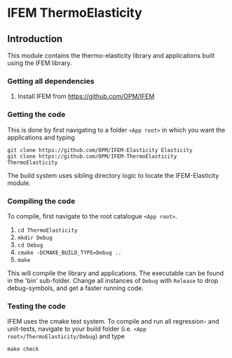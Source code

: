 # IFEM ThermoElasticity


## Introduction

This module contains the thermo-elasticity library and applications built
using the IFEM library.

### Getting all dependencies

1. Install IFEM from https://github.com/OPM/IFEM

### Getting the code

This is done by first navigating to a folder `<App root>` in which you want
the applications and typing

    git clone https://github.com/OPM/IFEM-Elasticity Elasticity
    git clone https://github.com/OPM/IFEM-ThermoElasticity ThermoElasticity

The build system uses sibling directory logic to locate the IFEM-Elasticity
module.

### Compiling the code

To compile, first navigate to the root catalogue `<App root>`.

1. `cd ThermoElasticity`
2. `mkdir Debug`
3. `cd Debug`
5. `cmake -DCMAKE_BUILD_TYPE=Debug ..`
6. `make`

This will compile the library and applications.
The executable can be found in the 'bin' sub-folder.
Change all instances of `Debug` with `Release` to drop debug-symbols,
and get a faster running code.

### Testing the code

IFEM uses the cmake test system.
To compile and run all regression- and unit-tests, navigate to your build
folder (i.e. `<App root>/ThermoElasticity/Debug`) and type

    make check
